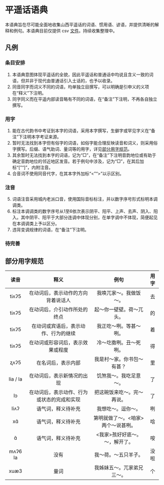 # 平遥话语典

本语典旨在尽可能全面地收集山西平遥话的词语、惯用语、谚语，并提供清晰的解释和例句。本语典目前仅提供 csv [文件](https://github.com/JinyuWorld/dict-pingyao/blob/master/dict.csv)。持续收集整理中。

## 凡例

### 条目安排

1. 本语典意图体现平遥话的全貌，因此平遥话和普通话中均说且含义一致的词语，但并非于现代由普通话引入土话的，也予以收录。
2. 同音同字而词义不同的词语，均单独立目撰写，可以明确是引申义的义项在“释义”下注明。
3. 同字同义而在平遥内部读音略有不同的词语，在“备注”下注明，不再各自独立撰写。

### 用字

1. 能在古代韵书中考证到本字的词语，采用本字撰写，生僻字或罕见字义在“备注”下注明本字考证来源。
2. 暂时无法找到本字但有俗字的词语，如俗字能合理反映读音和词义，则采用俗字撰写。后缀、语气助词、量词等的用字，详见[部分用字规范](#部分用字规范)。
3. 其余暂时无法找到本字的词语，记为“□”，在“备注”下注明音韵地位或有助于确定音韵地位的邻近地区发音。若于例句中涉及，记为“□”，在其后加标“[”“]”，内附注音。
4. 合音词不使用同音代字，在其本字外加标“<”“>”以示区别。

### 注音

5. 词语注音采用城内老派口音，使用国际音标标注，并以数字序号形式标明本调调类。
6. 标注本调调类的数字序号从1至6依次表示阴平、阳平、上声、去声、阴入、阳入。其中阴平、阳平于大部分连调中体现分别，在单字调中不体现，简便起见在本调调类上予以区分。
7. 违背变调规律的词语，在“备注”下注明。

### 待完善

## 部分用字规范

|读音|释义|例句|用字|
|:---:|:---:|:---:|:---:|
|tiʌʔ5|在动词后，表示动作的方向背着说话人|我唤兀家～。我做饭～。|去|
|tiʌʔ5|在动词后，介引动作所处的终点|起～你一壁壁。荷～兀头。|的|
|tiʌʔ5|在动词或宾语后，表示动作、行为的继续|我正吃～咧。等甚～咧。|着|
|tiʌʔ5|在动词或形容词后，表示效果或程度|冷～圪擞咧。丑～死咧。|得|
|ʐʌʔ5|在名词后，表示内部|我是村～家。你书包～有甚？|里|
|lia / la|在动词后，表示新情况的出现|饥煞我～。我吃足意～。|了|
|lɔ|在动词后，表示动作、行为或状态的完成和实现|把这碗饭来吃～。完～再说。|了|
|liʌʔ|语气词，释义待补充|我想吃～。逗你～。|咧|
|xɑ̃|语气词，释义待补充|第明就做了～。<咱家>两个～说甚咧。|唅|
|ɑ̃|语气词，释义待补充|<我家>孩好好底～。～，解开了。|咹|
|mʌʔ6 la|没有|我～荷。～五只羊子。|没啦|
|xuæ3|量词|我姊妹五～。兀家弟兄三～。|个|
